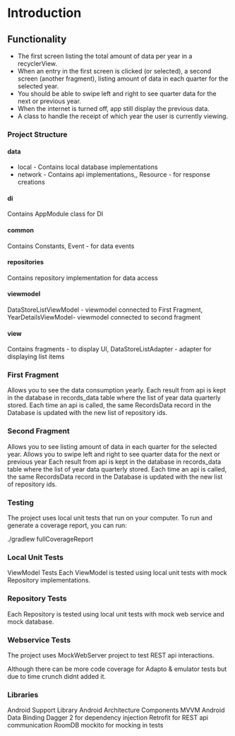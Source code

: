 # Introduction
## Functionality
- The first screen listing the total amount of data per year in a recyclerView.
- When an entry in the first screen is clicked (or selected), a second screen (another fragment), listing amount of data in each quarter for the selected year. 
- You should be able to swipe left and right to see quarter data for the next or previous year.
- When the internet is turned off, app still display the previous data.
- A class to handle the receipt of which year the user is currently viewing.

### Project Structure
 #### data 
 - local - Contains local database implementations
 - network - Contains api implementations,, Resource - for response creations
 #### di 
 Contains AppModule class for DI
 #### common 
 Contains Constants, Event - for data events
 #### repositories 
 Contains repository implementation for data access
 #### viewmodel 
 DataStoreListViewModel - viewmodel connected to First Fragment, YearDetailsViewModel- viewmodel connected to second fragment
 #### view 
 Contains fragments - to display UI, DataStoreListAdapter - adapter for displaying list items

### First Fragment
Allows you to see the data consumption yearly.
Each result from api is kept in the database in records_data table where the list of year data quarterly stored. Each time an api is called, the same RecordsData record in the Database is updated with the new list of repository ids.

### Second Fragment
Allows you to see listing amount of data in each quarter for the selected year.
Allows you to swipe left and right to see quarter data for the next or previous year
Each result from api is kept in the database in records_data table where the list of year data quarterly stored. Each time an api is called, the same RecordsData record in the Database is updated with the new list of repository ids.

### Testing
The project uses local unit tests that run on your computer. To run and generate a coverage report, you can run:

./gradlew fullCoverageReport

### Local Unit Tests
ViewModel Tests
Each ViewModel is tested using local unit tests with mock Repository implementations.

### Repository Tests
Each Repository is tested using local unit tests with mock web service and mock database.

### Webservice Tests
The project uses MockWebServer project to test REST api interactions.

Although there can be more code coverage for Adapto & emulator tests but due to time crunch didnt added it.

### Libraries
Android Support Library
Android Architecture Components
MVVM
Android Data Binding
Dagger 2 for dependency injection
Retrofit for REST api communication
RoomDB
mockito for mocking in tests
